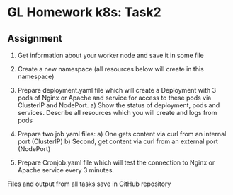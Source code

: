 # GL Homework k8s: Task2

## Assignment

1. Get information about your worker node and save it in some file

2. Create a new namespace (all resources below will create in this namespace)

3. Prepare deployment.yaml file which will create a Deployment with 3 pods of Nginx or Apache and service for access to these pods via ClusterIP and NodePort. 
a) Show the status of deployment, pods and services. Describe all resources which you will create and logs from pods

4. Prepare two job yaml files:
a) One gets content via curl from an internal port (ClusterIP)
b) Second, get content via curl from an external port (NodePort)

5. Prepare Cronjob.yaml file which will test the connection to Nginx or Apache service every 3 minutes.


Files and output from all tasks save in GitHub repository
